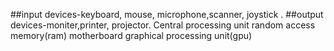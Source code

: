 ##input devices-keyboard, mouse,  microphone,scanner, joystick .
##output devices-moniter,printer, projector.
Central processing unit
random access memory(ram)
motherboard 
graphical processing unit(gpu)
